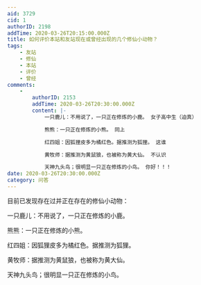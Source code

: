 ```yaml
---
aid: 3729
cid: 1
authorID: 2198
addTime: 2020-03-26T20:15:00.000Z
title: 如何评价本站和友站现在或曾经出现的几个修仙小动物？
tags:
    - 友站
    - 修仙
    - 本站
    - 评价
    - 曾经
comments:
    -
        authorID: 2153
        addTime: 2020-03-26T20:30:00.000Z
        content: |-
            一只鹿儿：不用说了，一只正在修炼的小鹿。 女子高中生（迫真）

            熊熊：一只正在修炼的小熊。 同上

            红四姐：因狐狸皮多为橘红色。据推测为狐狸。 这谁

            黄牧师：据推测为黄鼠狼，也被称为黄大仙。 不认识

            天神九头鸟；很明显一只正在修炼的小鸟。 你好！！！
date: 2020-03-26T20:30:00.000Z
category: 问答
---
```


目前已发现存在过并正在存在的修仙小动物：

一只鹿儿：不用说了，一只正在修炼的小鹿。

熊熊：一只正在修炼的小熊。

红四姐：因狐狸皮多为橘红色。据推测为狐狸。

黄牧师：据推测为黄鼠狼，也被称为黄大仙。

天神九头鸟；很明显一只正在修炼的小鸟。
